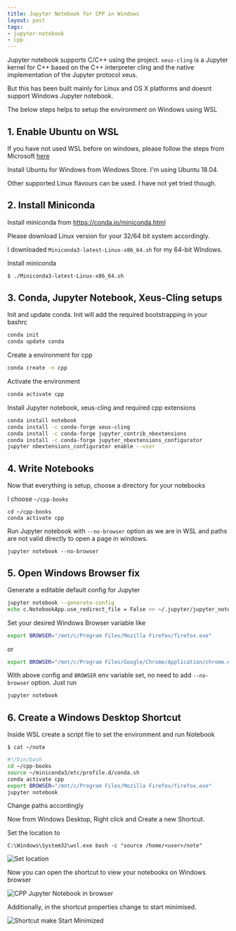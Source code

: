 ```yaml
---
title: Jupyter Notebook for CPP in Windows
layout: post
tags:
- jupyter-notebook
- cpp
---
```


Jupyter notebook supports C/C++ using the [](xeus-cling) project. `xeus-cling` is a Jupyter kernel for C++ based on the C++ interpreter cling and the native implementation of the Jupyter protocol xeus. 

But this has been built mainly for Linux and OS X platforms and doesnt support Windows Jupyter notebook.

The below steps helps to setup the environment on Windows using WSL

## 1. Enable Ubuntu on WSL

If you have not used WSL before on windows, please follow the steps from Microsoft [here](https://docs.microsoft.com/en-us/windows/wsl/install-win10) 

Install Ubuntu for Windows from Windows Store. I'm using Ubuntu 18.04.

Other supported Linux flavours can be used. I have not yet tried though.

## 2. Install Miniconda

Install miniconda from https://conda.io/miniconda.html

Please download Linux version for your 32/64 bit system accordingly. 

I downloaded `Miniconda3-latest-Linux-x86_64.sh` for my 64-bit WIndows. 


Install miniconda
```sh
$ ./Miniconda3-latest-Linux-x86_64.sh
```

## 3. Conda, Jupyter Notebook, Xeus-Cling setups

Init and update conda. Init will add the required bootstrapping in your bashrc

```sh
conda init
conda update conda
```

Create a environment for cpp

```sh
conda create -n cpp
```

Activate the environment

```sh
conda activate cpp
```

Install Jupyter notebook, xeus-cling and required cpp extensions

```sh
conda install notebook
conda install -c conda-forge xeus-cling
conda install -c conda-forge jupyter_contrib_nbextensions
conda install -c conda-forge jupyter_nbextensions_configurator
jupyter nbextensions_configurator enable --user

```

## 4. Write Notebooks

Now that everything is setup, choose a directory for your notebooks

I choose `~/cpp-books`

```
cd ~/cpp-books
conda activate cpp
```

Run Jupyter notebook with `--no-browser` option as we are in WSL and paths are not valid directly to open a page in windows.

```
jupyter notebook --no-browser
```

## 5. Open Windows Browser fix 

Generate a editable default config for Jupyter 
```sh
jupyter notebook --generate-config
echo c.NotebookApp.use_redirect_file = False >> ~/.jupyter/jupyter_notebook_config.py

```

Set your desired Windows Browser variable like
```sh
export BROWSER="/mnt/c/Program Files/Mozilla Firefox/firefox.exe" 
```
or
```sh
export BROWSER="/mnt/c/Program Files/Google/Chrome/Application/chrome.exe"
```

With above config and `BROWSER` env variable set, no need to add `--no-browser` option.
Just run

```sh
jupyter notebook
```

## 6. Create a Windows Desktop Shortcut

Inside WSL create a script file to set the environment and run Notebook

`$ cat ~/note`

```sh
#!/bin/bash                                                                                                             
cd ~/cpp-books
source ~/miniconda3/etc/profile.d/conda.sh 
conda activate cpp
export BROWSER="/mnt/c/Program Files/Mozilla Firefox/firefox.exe"                                                       
jupyter notebook
```
Change paths accordingly

Now from Windows Desktop, Right click and Create a new Shortcut.

Set the location to 
```
C:\Windows\System32\wsl.exe bash -c "source /home/<user>/note"
```

![](../../upload/cpp-jupyter/image-2.png "Set location") 

Now you can open the shortcut to view your notebooks on Windows browser

![](../../upload/cpp-jupyter/image-3.png "CPP Jupyter Notebook in browser") 

Additionally, in the shortcut properties change to start minimised.

![](../../upload/cpp-jupyter/image-5.png "Shortcut make Start Minimized") 
